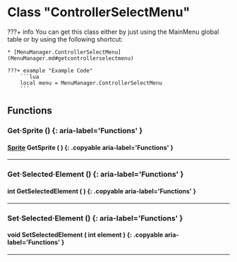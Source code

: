 # Class "ControllerSelectMenu"

???+ info
    You can get this class either by just using the MainMenu global table or by using the following shortcut:

    * [MenuManager.ControllerSelectMenu](MenuManager.md#getcontrollerselectmenu)

    ???+ example "Example Code"
        ```lua
        local menu = MenuManager.ControllerSelectMenu
        ```
        
## Functions

### Get·Sprite () {: aria-label='Functions' }
#### [Sprite](../Sprite.md) GetSprite ( ) {: .copyable aria-label='Functions' }

___
### Get·Selected·Element () {: aria-label='Functions' }
#### int GetSelectedElement ( ) {: .copyable aria-label='Functions' }

___
### Set·Selected·Element () {: aria-label='Functions' }
#### void SetSelectedElement ( int element ) {: .copyable aria-label='Functions' }

___